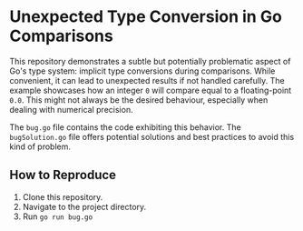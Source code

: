 # Unexpected Type Conversion in Go Comparisons

This repository demonstrates a subtle but potentially problematic aspect of Go's type system: implicit type conversions during comparisons.  While convenient, it can lead to unexpected results if not handled carefully.  The example showcases how an integer `0` will compare equal to a floating-point `0.0`.  This might not always be the desired behaviour, especially when dealing with numerical precision.

The `bug.go` file contains the code exhibiting this behavior.  The `bugSolution.go` file offers potential solutions and best practices to avoid this kind of problem.

## How to Reproduce

1. Clone this repository.
2. Navigate to the project directory.
3. Run `go run bug.go`